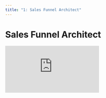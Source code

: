 ```yaml
---
title: "1: Sales Funnel Architect"
---
```


# Sales Funnel Architect

<div class='embed-container'><iframe src='https://player.vimeo.com/video/206234293' frameborder='0' webkitAllowFullScreen mozallowfullscreen allowFullScreen></iframe></div>
